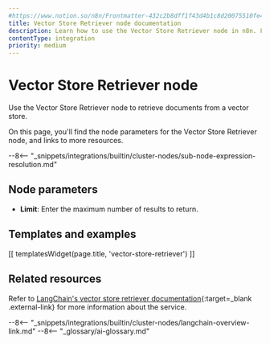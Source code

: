 ```yaml
---
#https://www.notion.so/n8n/Frontmatter-432c2b8dff1f43d4b1c8d20075510fe4
title: Vector Store Retriever node documentation
description: Learn how to use the Vector Store Retriever node in n8n. Follow technical documentation to integrate Vector Store Retriever node into your workflows.
contentType: integration
priority: medium
---
```


# Vector Store Retriever node

Use the Vector Store Retriever node to retrieve documents from a vector store.

On this page, you'll find the node parameters for the Vector Store Retriever node, and links to more resources.

--8<-- "_snippets/integrations/builtin/cluster-nodes/sub-node-expression-resolution.md"

## Node parameters

* **Limit**: Enter the maximum number of results to return.

## Templates and examples

<!-- see https://www.notion.so/n8n/Pull-in-templates-for-the-integrations-pages-37c716837b804d30a33b47475f6e3780 -->
[[ templatesWidget(page.title, 'vector-store-retriever') ]]

## Related resources

Refer to [LangChain's vector store retriever documentation](https://js.langchain.com/docs/how_to/vectorstore_retriever/){:target=_blank .external-link} for more information about the service.

--8<-- "_snippets/integrations/builtin/cluster-nodes/langchain-overview-link.md"
--8<-- "_glossary/ai-glossary.md"

